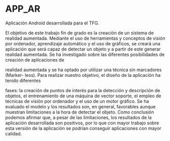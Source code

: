 # APP_AR

Aplicación Android desarrollada para el TFG.

El objetivo de este trabajo fin de grado es la creación de un sistema de realidad
aumentada. Mediante el uso de herramientas y conceptos de visión por ordenador,
aprendizaje automático y el uso de gráficos, se creará una aplicación que será capaz
de detectar un objeto y a partir de este generar realidad aumentada.
Se ha investigado sobre las diferentes posibilidades de creación de aplicaciones de

realidad aumentada y se ha optado por utilizar una técnica sin marcadores (Marker-
less). Para realizar nuestro objetivo, el diseño de la aplicación ha tenido diferentes

fases: la creación de puntos de interés para la detección y descripción de objetos, el
entrenamiento de una máquina de vector soporte, el empleo de técnicas de visión por
ordenador y el uso de un motor gráfico. Se ha evaluado el modelo y los resultados son,
en general, favorables aunque muestran limitaciones a la hora de detectar el objeto.
Como conclusión podemos afirmar que, a pesar de las limitaciones, los resultados
de la aplicación desarrollada son positivos, por lo que con mayor trabajo sobre esta
versión de la aplicación se podrían conseguir aplicaciones con mayor calidad.
